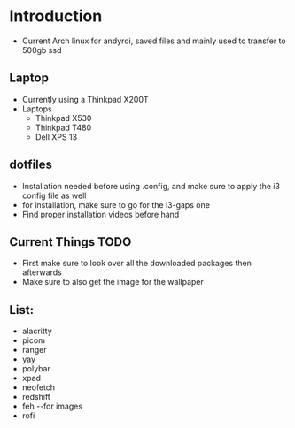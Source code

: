 # Introduction
* Current Arch linux for andyroi, saved files and mainly used to transfer to 500gb ssd

## Laptop
* Currently using a Thinkpad X200T
* Laptops
  * Thinkpad X530
  * Thinkpad T480
  * Dell XPS 13

## dotfiles
* Installation needed before using .config, and make sure to apply the i3 config file as well
* for installation, make sure to go for the i3-gaps one
* Find proper installation videos before hand

## Current Things TODO
* First make sure to look over all the downloaded packages then afterwards
* Make sure to also get the image for the wallpaper

## List:
* alacritty
* picom
* ranger 
* yay
* polybar
* xpad
* neofetch
* redshift
* feh --for images
* rofi
